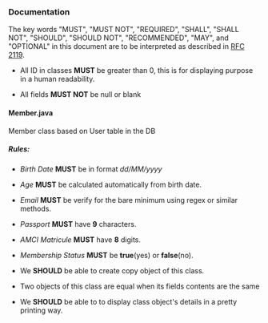 ### Documentation

The key words "MUST", "MUST NOT", "REQUIRED", "SHALL", "SHALL
      NOT", "SHOULD", "SHOULD NOT", "RECOMMENDED",  "MAY", and
      "OPTIONAL" in this document are to be interpreted as described in
      [RFC 2119](https://datatracker.ietf.org/doc/html/rfc2119).

- All ID in classes __MUST__ be greater than 0, this is for displaying purpose in a human readability.

- All fields __MUST NOT__ be null or blank

#### Member.java
Member class based on User table in the DB

##### Rules:
- *Birth Date* **MUST** be in format *dd/MM/yyyy*

- *Age* **MUST** be calculated automatically from birth date.

- *Email* **MUST** be verify for the bare minimum using regex or similar methods.

- *Passport* **MUST** have **9** characters.

- *AMCI Matricule* **MUST** have **8** digits.

- *Membership Status* **MUST** be **true**(yes) or **false**(no).

- We **SHOULD** be able to create copy object of this class.

- Two objects of this class are equal when its fields contents are the same

- We **SHOULD** be able to to display class object's details in a pretty printing way.


